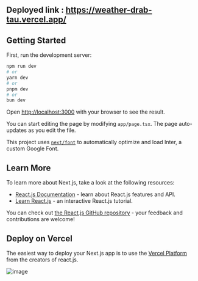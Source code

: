## Deployed link : https://weather-drab-tau.vercel.app/
## Getting Started

First, run the development server:

```bash
npm run dev
# or
yarn dev
# or
pnpm dev
# or
bun dev
```

Open [http://localhost:3000](http://localhost:3000) with your browser to see the result.

You can start editing the page by modifying `app/page.tsx`. The page auto-updates as you edit the file.

This project uses [`next/font`](https://nextjs.org/docs/basic-features/font-optimization) to automatically optimize and load Inter, a custom Google Font.

## Learn More

To learn more about Next.js, take a look at the following resources:

- [React.js Documentation](https://react.js.org/docs) - learn about React.js features and API.
- [Learn React.js](https://reactjs.org/learn) - an interactive React.js tutorial.

You can check out [the React.js GitHub repository](https://github.com/vercel/react.js/) - your feedback and contributions are welcome!

## Deploy on Vercel

The easiest way to deploy your Next.js app is to use the [Vercel Platform](https://vercel.com/new?utm_medium=default-template&filter=next.js&utm_source=create-next-app&utm_campaign=create-next-app-readme) from the creators of react.js.

![image](https://github.com/user-attachments/assets/b1f7e2b3-b313-43eb-980a-cf3b32ff75af)

